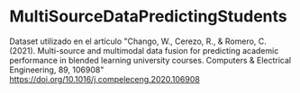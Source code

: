 # MultiSourceDataPredictingStudents
Dataset utilizado en el artículo "Chango, W., Cerezo, R., &amp; Romero, C. (2021). Multi-source and multimodal data fusion for predicting academic performance in blended learning university courses. Computers &amp; Electrical Engineering, 89, 106908"
https://doi.org/10.1016/j.compeleceng.2020.106908
